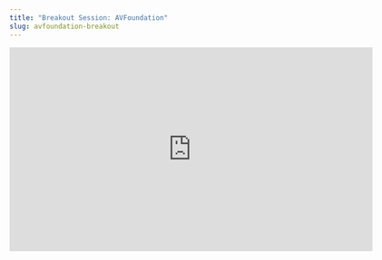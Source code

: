 ```yaml
---
title: "Breakout Session: AVFoundation"
slug: avfoundation-breakout
---
```


<embed src="https://s3.amazonaws.com/mgwu-misc/MS-17/Slides/AVFoundation.pdf" width="640" height="360" type='application/pdf'>

